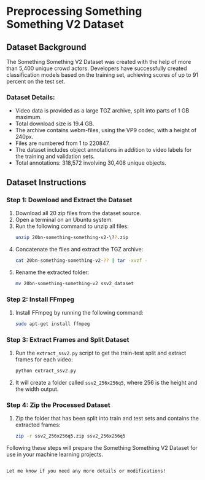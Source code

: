 # Preprocessing Something Something V2 Dataset

## Dataset Background

The Something Something V2 Dataset was created with the help of more than 5,400 unique crowd actors. Developers have successfully created classification models based on the training set, achieving scores of up to 91 percent on the test set.

### Dataset Details:
- Video data is provided as a large TGZ archive, split into parts of 1 GB maximum.
- Total download size is 19.4 GB.
- The archive contains webm-files, using the VP9 codec, with a height of 240px.
- Files are numbered from 1 to 220847.
- The dataset includes object annotations in addition to video labels for the training and validation sets.
- Total annotations: 318,572 involving 30,408 unique objects.

## Dataset Instructions

### Step 1: Download and Extract the Dataset
1. Download all 20 zip files from the dataset source.
2. Open a terminal on an Ubuntu system.
3. Run the following command to unzip all files:
   ```bash
   unzip 20bn-something-something-v2-\??.zip
   ```
4. Concatenate the files and extract the TGZ archive:
   ```bash
   cat 20bn-something-something-v2-?? | tar -xvzf -
   ```
5. Rename the extracted folder:
   ```bash
   mv 20bn-something-something-v2 ssv2_dataset
   ```

### Step 2: Install FFmpeg
1. Install FFmpeg by running the following command:
   ```bash
   sudo apt-get install ffmpeg
   ```

### Step 3: Extract Frames and Split Dataset
1. Run the `extract_ssv2.py` script to get the train-test split and extract frames for each video:
   ```bash
   python extract_ssv2.py
   ```
2. It will create a folder called `ssv2_256x256q5`, where 256 is the height and the width output.

### Step 4: Zip the Processed Dataset
1. Zip the folder that has been split into train and test sets and contains the extracted frames:
   ```bash
   zip -r ssv2_256x256q5.zip ssv2_256x256q5
   ```

Following these steps will prepare the Something Something V2 Dataset for use in your machine learning projects.
```

Let me know if you need any more details or modifications!